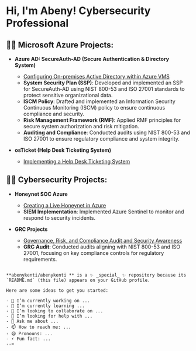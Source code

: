 
<h1>Hi, I'm Abeny! Cybersecurity Professional</h1>

<h2>👨‍💻 Microsoft Azure Projects:</h2>

- <b>Azure AD: SecureAuth-AD (Secure Authentication & Directory System)</b>
  - [Configuring On-premises Active Directory within Azure VMS](https://github.com/abenykenti/Azure-Active-Directory.git)
  - **System Security Plan (SSP)**: Developed and implemented an SSP for SecureAuth-AD using NIST 800-53 and ISO 27001 standards to protect sensitive organizational data.
  - **ISCM Policy**: Drafted and implemented an Information Security Continuous Monitoring (ISCM) policy to ensure continuous compliance and security.
  - **Risk Management Framework (RMF)**: Applied RMF principles for secure system authorization and risk mitigation.
  - **Auditing and Compliance**: Conducted audits using NIST 800-53 and ISO 27001 to ensure regulatory compliance and system integrity.

- <b>osTicket (Help Desk Ticketing System)</b>
  - [Implementing a Help Desk Ticketing System](https://github.com/abenykenti/osTicket.git)

<h2>👨‍💻 Cybersecurity Projects:</h2>

- <b>Honeynet SOC Azure</b>
  - [Creating a Live Honeynet in Azure](https://github.com/abenykenti/Azure-Honeynet-SOC.git)
  - **SIEM Implementation**: Implemented Azure Sentinel to monitor and respond to security incidents.
  
- <b>GRC Projects</b>
  - [Governance, Risk, and Compliance Audit and Security Awareness](https://github.com/abenykenti/Governance-Risk-and-Compliance-Audit-and-Security-Awareness.git)
  - **GRC Audit**: Conducted audits aligning with NIST 800-53 and ISO 27001, focusing on key compliance controls for regulatory requirements.
```

**abenykenti/abenykenti ** is a ✨ _special_ ✨ repository because its `README.md` (this file) appears on your GitHub profile.

Here are some ideas to get you started:

- 🔭 I’m currently working on ...
- 🌱 I’m currently learning ...
- 👯 I’m looking to collaborate on ...
- 🤔 I’m looking for help with ...
- 💬 Ask me about ...
- 📫 How to reach me: ...
- 😄 Pronouns: ...
- ⚡ Fun fact: ...
-->
